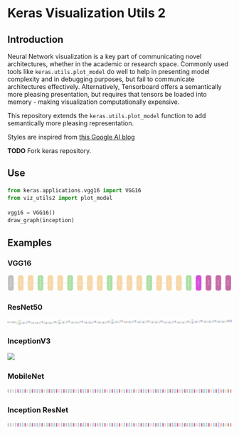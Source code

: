 # Keras Visualization Utils 2

## Introduction
Neural Network visualization is a key part of communicating novel architectures, whether in the academic or research space. Commonly used tools like ```keras.utils.plot_model``` do well to help in presenting model complexity and in debugging purposes, but fail to communicate architectures effectively. Alternatively, Tensorboard offers a semantically more pleasing presentation, but requires that tensors be loaded into memory - making visualization computationally expensive.

This repository extends the ```keras.utils.plot_model``` function to add semantically more pleasing representation.

Styles are inspired from [this Google AI blog](https://ai.googleblog.com/2016/08/improving-inception-and-image.html)

**TODO** Fork keras repository.

## Use
```python
from keras.applications.vgg16 import VGG16
from viz_utils2 import plot_model

vgg16 = VGG16()
draw_graph(inception)
```

## Examples
### VGG16
<img src='docs/vgg16.png'>

### ResNet50
<img src='docs/resnet50.png'>

### InceptionV3
<img src='docs/inception_v3.png'>

### MobileNet
<img src='docs/mobilenet.png'>

### Inception ResNet
<img src='docs/mobilenet.png'>

